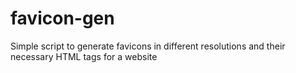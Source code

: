 # favicon-gen
Simple script to generate favicons in different resolutions and their necessary HTML tags for a website
